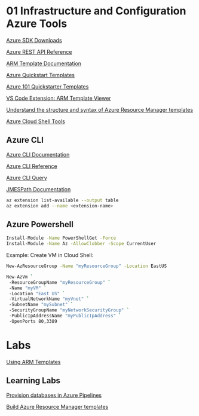 # 01 Infrastructure and Configuration Azure Tools

[Azure SDK Downloads](https://azure.microsoft.com/en-gb/downloads/)

[Azure REST API Reference](https://docs.microsoft.com/en-us/rest/api/azure/)

[ARM Template Documentation](https://docs.microsoft.com/en-us/azure/azure-resource-manager/templates/)

[Azure Quickstart Templates](https://azure.microsoft.com/en-us/resources/templates/)

[Azure 101 Quickstarter Templates](https://github.com/Azure/azure-quickstart-templates)

[VS Code Extension: ARM Template Viewer](https://marketplace.visualstudio.com/items?itemName=bencoleman.armview)

[Understand the structure and syntax of Azure Resource Manager templates](https://docs.microsoft.com/en-us/azure/azure-resource-manager/templates/template-syntax)

[Azure Cloud Shell Tools](https://docs.microsoft.com/en-us/azure/cloud-shell/features)

## Azure CLI

[Azure CLI Documentation](https://docs.microsoft.com/en-us/cli/azure/?view=azure-cli-latest)

[Azure CLI Reference](https://docs.microsoft.com/en-us/cli/azure/reference-index?view=azure-cli-latest)

[Azure CLI Query](https://docs.microsoft.com/en-us/cli/azure/query-azure-cli?view=azure-cli-latest)

[JMESPath Documentation](http://jmespath.org/)

```bash
az extension list-available --output table
az extension add --name <extension-name>
```

## Azure Powershell

```bash
Install-Module -Name PowerShellGet -Force
Install-Module -Name Az -AllowClobber -Scope CurrentUser
```

Example: Create VM in Cloud Shell:

```bash
New-AzResourceGroup -Name "myResourceGroup" -Location EastUS

New-AzVm `
 -ResourceGroupName "myResourceGroup" `
 -Name "myVM" `
 -Location "East US" `
 -VirtualNetworkName "myVnet" `
 -SubnetName "mySubnet" `
 -SecurityGroupName "myNetworkSecurityGroup" `
 -PublicIpAddressName "myPublicIpAddress" `
 -OpenPorts 80,3389
```

# Labs

[Using ARM Templates](http://microsoft.github.io/PartsUnlimited/iac/200.2x-IaC-AZ-400T05AppInfra.html)

## Learning Labs

[Provision databases in Azure Pipelines](https://docs.microsoft.com/en-us/learn/modules/provision-database-azure-pipelines/)

[Build Azure Resource Manager templates](https://docs.microsoft.com/en-us/learn/modules/build-azure-vm-templates/)

